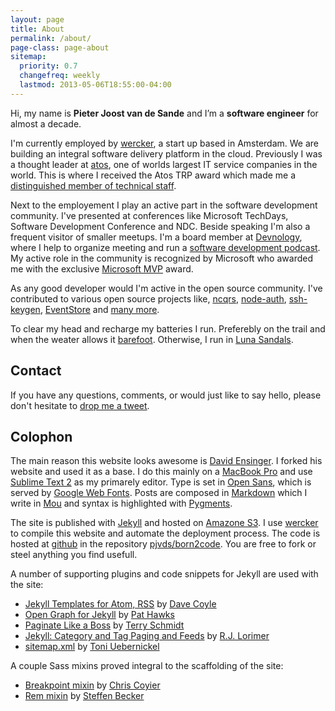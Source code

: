 ```yaml
---
layout: page
title: About
permalink: /about/
page-class: page-about
sitemap:
  priority: 0.7
  changefreq: weekly
  lastmod: 2013-05-06T18:55:00-04:00
---
```


Hi, my name is __Pieter Joost van de Sande__ and I’m a __software engineer__ for almost a decade.

I'm currently employed by [wercker](https://wercker.com), a start up based in Amsterdam. We are building an integral software delivery platform in the cloud.
Previously I was a thought leader at [atos](http://atos.net/), one of worlds largest IT service companies in the world. This is where I received the Atos TRP award which made me a [distinguished member of technical staff](http://en.wikipedia.org/wiki/Member_of_technical_staff).

Next to the employement I play an active part in the software development community. I've presented at conferences like Microsoft TechDays, Software Development Conference and NDC. Beside speaking I'm also a frequent visitor of smaller meetups. I'm a board member at [Devnology](http://devnology.nl), where I help to organize meeting and run a [software development podcast](http://devnology.nl/en/podcast). My active role in the community is recognized by Microsoft who awarded me with the exclusive [Microsoft MVP](http://mvp.microsoft.com/en-US/default.aspx) award.

As any good developer would I'm active in the open source community. I've contributed to various open source projects like, [ncqrs](http://github.com/ncqrs/ncqrs), [node-auth](https://github.com/ciaranj/node-oauth), [ssh-keygen](https://github.com/ericvicenti/ssh-keygen), [EventStore](https://github.com/joliver/EventStore) and [many more](https://github.com/pjvds).

To clear my head and recharge my batteries I run. Preferebly on the trail and when the weater allows it [barefoot](http://barefootrunning.com/). Otherwise, I run in [Luna Sandals](https://www.lunasandals.com/).

## Contact

If you have any questions, comments, or would just like to say hello, please don't hesitate to [drop me a tweet](http://twitter.com/pjvds).

## Colophon

The main reason this website looks awesome is [David Ensinger](http://davidensinger.com/). I forked his website and used it as a base. I do this mainly on a [MacBook Pro](http://www.apple.com/macbook-pro/) and use [Sublime Text 2](http://www.sublimetext.com/) as my primarely editor. Type is set in [Open Sans](http://www.google.com/webfonts/specimen/Open+Sans), which is served by [Google Web Fonts](http://www.google.com/webfonts). Posts are composed in [Markdown](http://daringfireball.net/projects/markdown/) which I write in [Mou](http://mouapp.com) and syntax is highlighted with [Pygments](http://pygments.org/).

The site is published with [Jekyll](http://jekyllrb.com/) and hosted on [Amazone S3](http://aws.amazon.com/s3/). I use [wercker](https://wercker.com) to compile this website and automate the deployment process. The code is hosted at [github](http://github.com) in the repository [pjvds/born2code](http://github.com/pjvds/born2code). You are free to fork or steel anything you find usefull.

A number of supporting plugins and code snippets for Jekyll are used with the site:

- [Jekyll Templates for Atom, RSS](http://davecoyle.com/tech-notes/jekyll-templates-for-atom-rss/) by [Dave Coyle](http://davecoyle.com/)
- [Open Graph for Jekyll](https://gist.github.com/pathawks/1406355) by [Pat Hawks](http://alt.pathawks.com/)
- [Paginate Like a Boss](http://schmidt-happens.com/articles/2012/01/11/setup-pagination-for-jekyll-driven-sites.html) by [Terry Schmidt](http://schmidt-happens.com/)
- [Jekyll: Category and Tag Paging and Feeds](http://realjenius.com/2012/12/01/jekyll-category-tag-paging-feeds/) by [R.J. Lorimer](http://realjenius.com/)
- [sitemap.xml](https://github.com/havvg/havvg.github.com/blob/master/sitemap.xml) by [Toni Uebernickel](http://toni.uebernickel.info/)

A couple Sass mixins proved integral to the scaffolding of the site:

- [Breakpoint mixin](http://css-tricks.com/media-queries-sass-3-2-and-codekit/) by [Chris Coyier](http://css-tricks.com/)
- [Rem mixin](https://gist.github.com/webgefrickel/4530526) by [Steffen Becker](http://webgefrickel.de/)
